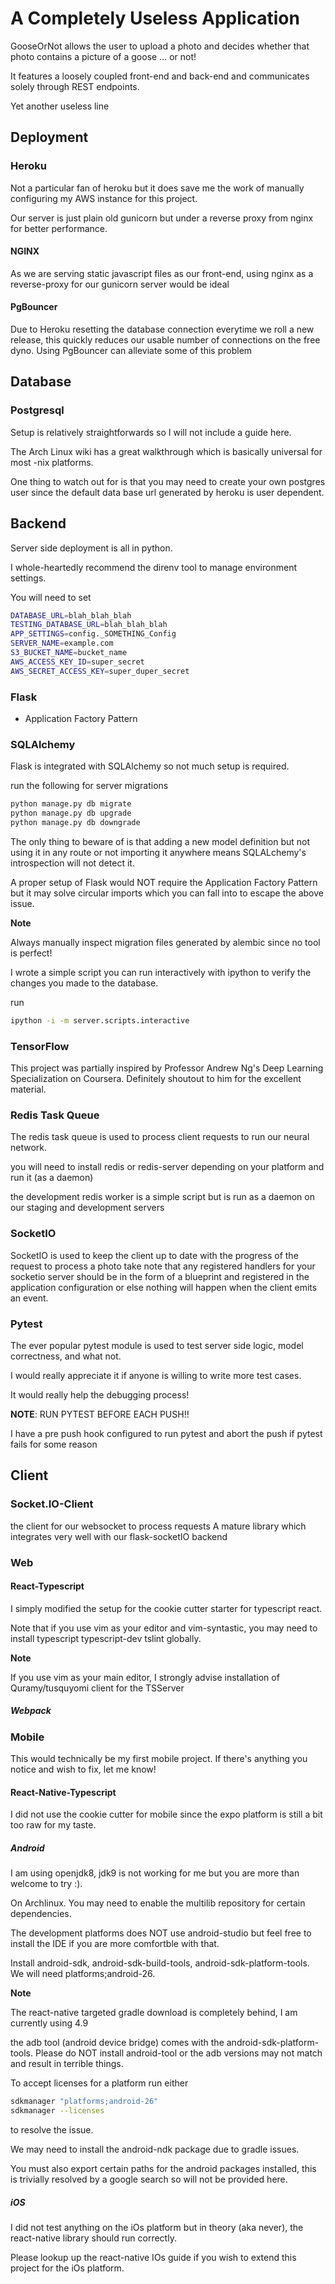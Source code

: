 # A Completely Useless Application
GooseOrNot allows the user to upload a photo and decides whether that photo contains a picture of a goose ... or not!

It features a loosely coupled front-end and back-end and communicates solely through REST endpoints.

Yet another useless line

## Deployment
### Heroku
Not a particular fan of heroku but it does save me the work of manually configuring my AWS instance for this project.

Our server is just plain old gunicorn but under a reverse proxy from nginx for better performance.

#### NGINX
As we are serving static javascript files as our front-end, using nginx as a reverse-proxy for our gunicorn server would be ideal

#### PgBouncer
Due to Heroku resetting the database connection everytime we roll a new release, this quickly reduces our usable number of connections on the free dyno. Using PgBouncer can alleviate some of this problem

## Database
### Postgresql
Setup is relatively straightforwards so I will not include a guide here.

The Arch Linux wiki has a great walkthrough which is basically universal for most -nix platforms.

One thing to watch out for is that you may need to create your own postgres user since the default data base url generated by heroku is user dependent.

## Backend
Server side deployment is all in python.

I whole-heartedly recommend the direnv tool to manage environment settings.

You will need to set
```bash
DATABASE_URL=blah_blah_blah
TESTING_DATABASE_URL=blah_blah_blah
APP_SETTINGS=config._SOMETHING_Config
SERVER_NAME=example.com
S3_BUCKET_NAME=bucket_name
AWS_ACCESS_KEY_ID=super_secret
AWS_SECRET_ACCESS_KEY=super_duper_secret
```

### Flask
- Application Factory Pattern
### SQLAlchemy
Flask is integrated with SQLAlchemy so not much setup is required.

run the following for server migrations
```bash
python manage.py db migrate
python manage.py db upgrade
python manage.py db downgrade
```

The only thing to beware of is that adding a new model definition but not using it in any route or not importing it anywhere means SQLALchemy's introspection will not detect it.

A proper setup of Flask would NOT require the Application Factory Pattern but it may solve circular imports which you can fall into to escape the above issue.

**Note**

Always manually inspect migration files generated by alembic since no tool is perfect!

I wrote a simple script you can run interactively with ipython to verify the changes you made to the database.

run
```bash
ipython -i -m server.scripts.interactive
```


### TensorFlow
This project was partially inspired by Professor Andrew Ng's Deep Learning Specialization on Coursera. Definitely shoutout to him for the excellent material.

### Redis Task Queue
The redis task queue is used to process client requests to run our neural network.

you will need to install redis or redis-server depending on your platform and run it (as a daemon)

the development redis worker is a simple script but is run as a daemon on our staging and development servers

### SocketIO
SocketIO is used to keep the client up to date with the progress of the request to process a photo
take note that any registered handlers for your socketio server should be in the form of a blueprint and registered in the application configuration or else nothing will happen when the client emits an event.

### Pytest
The ever popular pytest module is used to test server side logic, model correctness, and what not.

I would really appreciate it if anyone is willing to write more test cases.

It would really help the debugging process!

**NOTE**: RUN PYTEST BEFORE EACH PUSH!!

I have a pre push hook configured to run pytest and abort the push if pytest fails for some reason

## Client
### Socket.IO-Client
the client for our websocket to process requests
A mature library which integrates very well with our flask-socketIO backend

### Web
#### React-Typescript
I simply modified the setup for the cookie cutter starter for typescript react.

Note that if you use vim as your editor and vim-syntastic, you may need to install typescript typescript-dev tslint globally.

**Note**

If you use vim as your main editor, I strongly advise installation of Quramy/tusquyomi client for the TSServer

##### Webpack
### Mobile
This would technically be my first mobile project. If there's anything you notice and wish to fix, let me know!

#### React-Native-Typescript
I did not use the cookie cutter for mobile since the expo platform is still a bit too raw for my taste.

##### Android
I am using openjdk8, jdk9 is not working for me but you are more than welcome to try :).

On Archlinux. You may need to enable the multilib repository for certain dependencies.

The development platforms does NOT use android-studio but feel free to install the IDE if you are more comfortble with that.

Install android-sdk, android-sdk-build-tools, android-sdk-platform-tools. We will need platforms;android-26.

**Note**

The react-native targeted gradle download is completely behind, I am currently using 4.9

the adb tool (android device bridge) comes with the android-sdk-platform-tools. Please do NOT install android-tool or the adb versions may not match and result in terrible things.

To accept licenses for a platform run either
```bash
sdkmanager "platforms;android-26"
sdkmanager --licenses
```
to resolve the issue.

We may need to install the android-ndk package due to gradle issues.

You must also export certain paths for the android packages installed, this is trivially resolved by a google search so will not be provided here.

##### iOS
I did not test anything on the iOs platform but in theory (aka never), the react-native library should run correctly.

Please lookup up the react-native IOs guide if you wish to extend this project for the iOs platform.

